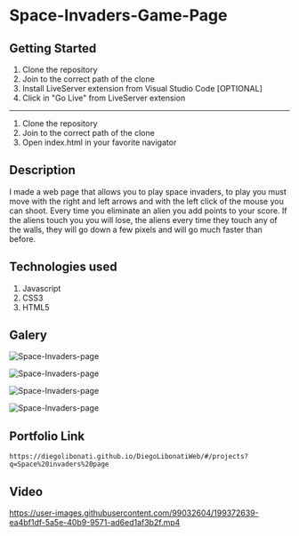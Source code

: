 # Space-Invaders-Game-Page

## Getting Started

1. Clone the repository
2. Join to the correct path of the clone
3. Install LiveServer extension from Visual Studio Code [OPTIONAL]
4. Click in "Go Live" from LiveServer extension

---

1. Clone the repository
2. Join to the correct path of the clone
3. Open index.html in your favorite navigator

## Description

I made a web page that allows you to play space invaders, to play you must move with the right and left arrows and with the left click of the mouse you can shoot. Every time you eliminate an alien you add points to your score. If the aliens touch you you will lose, the aliens every time they touch any of the walls, they will go down a few pixels and will go much faster than before.

## Technologies used

1. Javascript
2. CSS3
3. HTML5

## Galery

![Space-Invaders-page](https://raw.githubusercontent.com/DiegoLibonati/DiegoLibonatiWeb/main/data/projects/Javascript/Imagenes/spaceinvaders-0.jpg)

![Space-Invaders-page](https://raw.githubusercontent.com/DiegoLibonati/DiegoLibonatiWeb/main/data/projects/Javascript/Imagenes/spaceinvaders-1.jpg)

![Space-Invaders-page](https://raw.githubusercontent.com/DiegoLibonati/DiegoLibonatiWeb/main/data/projects/Javascript/Imagenes/spaceinvaders-2.jpg)

![Space-Invaders-page](https://raw.githubusercontent.com/DiegoLibonati/DiegoLibonatiWeb/main/data/projects/Javascript/Imagenes/spaceinvaders-3.jpg)

## Portfolio Link

`https://diegolibonati.github.io/DiegoLibonatiWeb/#/projects?q=Space%20invaders%20page`

## Video


https://user-images.githubusercontent.com/99032604/199372639-ea4bf1df-5a5e-40b9-9571-ad6ed1af3b2f.mp4

